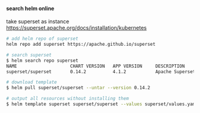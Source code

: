 


#### search helm online
take superset as instance 
https://superset.apache.org/docs/installation/kubernetes
```bash
# add helm repo of superset
helm repo add superset https://apache.github.io/superset

# search superset
$ helm search repo superset
NAME                    CHART VERSION   APP VERSION     DESCRIPTION
superset/superset       0.14.2          4.1.2           Apache Superset is a modern, enterprise-ready b...

# download template
$ helm pull superset/superset --untar --version 0.14.2

# output all resources without installing them
$ helm template superset superset/superset --values superset/values.yaml --namespace superset

```